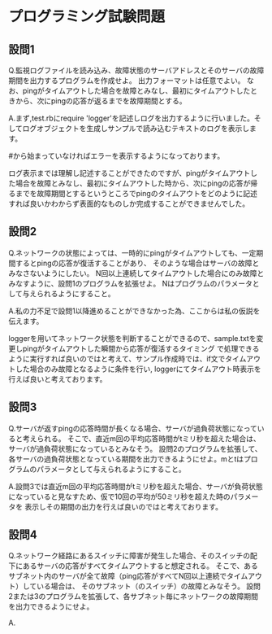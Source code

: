 # プログラミング試験問題

## 設問1
Q.監視ログファイルを読み込み、故障状態のサーバアドレスとそのサーバの故障期間を出力するプログラムを作成せよ。
出力フォーマットは任意でよい。
なお、pingがタイムアウトした場合を故障とみなし、最初にタイムアウトしたときから、次にpingの応答が返るまでを故障期間とする。

A.まず,test.rbにrequire 'logger'を記述しログを出力するように行いました。そしてログオブジェクトを生成しサンプルで読み込むテキストのログを表示します。
<p>#から始まっていなければエラーを表示するようになっております。</p>
ログ表示までは理解し記述することができたのですが、pingがタイムアウトした場合を故障とみなし、最初にタイムアウトした時から、次にpingの応答が帰るまでを故障期間とするというところでpingのタイムアウトをどのように記述すれば良いかわからず表面的なものしか完成することができませんでした。

## 設問2
Q.ネットワークの状態によっては、一時的にpingがタイムアウトしても、一定期間するとpingの応答が復活することがあり、
そのような場合はサーバの故障とみなさないようにしたい。
N回以上連続してタイムアウトした場合にのみ故障とみなすように、設問1のプログラムを拡張せよ。
Nはプログラムのパラメータとして与えられるようにすること。

A.私の力不足で設問1以降進めることができなかった為、ここからは私の仮説を伝えます。
<p>loggerを用いてネットワーク状態を判断することができるので、sample.txtを変更しpingがタイムアウトした瞬間から応答が復活するタイミング
で処理できるように実行すれば良いのではと考えて、サンプル作成時では、if文でタイムアウトした場合のみ故障となるように条件を行い,
loggerにてタイムアウト時表示を行えば良いと考えております。

## 設問3
Q.サーバが返すpingの応答時間が長くなる場合、サーバが過負荷状態になっていると考えられる。
そこで、直近m回の平均応答時間がtミリ秒を超えた場合は、サーバが過負荷状態になっているとみなそう。
設問2のプログラムを拡張して、各サーバの過負荷状態となっている期間を出力できるようにせよ。mとtはプログラムのパラメータとして与えられるようにすること。

A.設問3では直近m回の平均応答時間がtミリ秒を超えた場合、サーバが負荷状態になっていると見なすため、仮で10回の平均が50ミリ秒を超えた時のパラメータを
表示しその期間の出力を行えば良いのではと考えております。

## 設問4
Q.ネットワーク経路にあるスイッチに障害が発生した場合、そのスイッチの配下にあるサーバの応答がすべてタイムアウトすると想定される。
そこで、あるサブネット内のサーバが全て故障（ping応答がすべてN回以上連続でタイムアウト）している場合は、
そのサブネット（のスイッチ）の故障とみなそう。
設問2または3のプログラムを拡張して、各サブネット毎にネットワークの故障期間を出力できるようにせよ。

A.